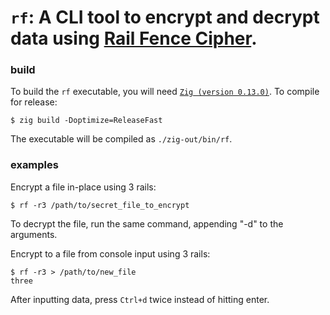 # `rf`: A CLI tool to encrypt and decrypt data using [Rail Fence Cipher](https://en.wikipedia.org/wiki/Rail_fence_cipher).

### build

To build the `rf` executable, you will need [`Zig (version 0.13.0)`](https://ziglang.org/learn/getting-started/#installing-zig). To compile for release:
``` console
$ zig build -Doptimize=ReleaseFast
```

The executable will be compiled as `./zig-out/bin/rf`.

### examples

Encrypt a file in-place using 3 rails:
``` console
$ rf -r3 /path/to/secret_file_to_encrypt
```

To decrypt the file, run the same command, appending "-d" to the arguments.

Encrypt to a file from console input using 3 rails:
``` console
$ rf -r3 > /path/to/new_file
three
```

After inputting data, press `Ctrl+d` twice instead of hitting enter.

